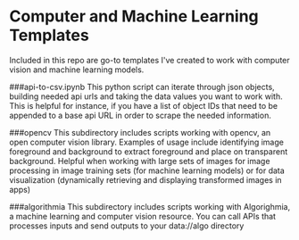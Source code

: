 # Computer and Machine Learning Templates

Included in this repo are go-to templates I've created to work with computer vision and machine learning models.

###api-to-csv.ipynb
This python script can iterate through json objects, building needed api urls and taking the data values you want to work with. This is helpful for instance, if you have a list of object IDs that need to be appended to a base api URL in order to scrape the needed information. 

###opencv
This subdirectory includes scripts working with opencv, an open computer vision library. Examples of usage include identifying image foreground and background to extract foreground and place on transparent background. Helpful when working with large sets of images for image processing in image training sets (for machine learning models) or for data visualization (dynamically retrieving and displaying transformed images in apps)

###algorithmia
This subdirectory includes scripts working with Algorighmia, a machine learning and computer vision resource. You can call APIs that processes inputs and send outputs to your data://algo directory
